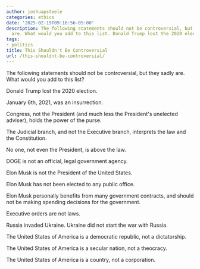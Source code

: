 ```yaml
---
author: joshuapsteele
categories: ethics
date: '2025-02-19T09:16:56-05:00'
description: The following statements should not be controversial, but they sadly
  are. What would you add to this list. Donald Trump lost the 2020 election.
tags:
- politics
title: This Shouldn't Be Controversial
url: /this-shouldnt-be-controversial/
---
```


The following statements should not be controversial, but they sadly are. What would you add to this list?

Donald Trump lost the 2020 election.

January 6th, 2021, was an insurrection.

Congress, not the President (and much less the President's unelected adviser), holds the power of the purse.

The Judicial branch, and not the Executive branch, interprets the law and the Constitution.

No one, not even the President, is above the law.

DOGE is not an official, legal government agency.

Elon Musk is not the President of the United States.

Elon Musk has not been elected to any public office.

Elon Musk personally benefits from many government contracts, and should not be making spending decisions for the government.

Executive orders are not laws.

Russia invaded Ukraine. Ukraine did not start the war with Russia.

The United States of America is a democratic republic, not a dictatorship.

The United States of America is a secular nation, not a theocracy.

The United States of America is a country, not a corporation.
